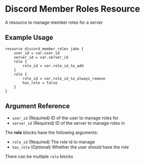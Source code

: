 # Discord Member Roles Resource

A resource to manage member roles for a server

## Example Usage

```hcl-terraform
resource discord_member_roles jake {
    user_id = var.user_id
    server_id = var.server_id
    role {
        role_id = var.role_id_to_add
    }
    role {
        role_id = var.role_id_to_always_remove
        has_role = false
    }
}
```

## Argument Reference

* `user_id` (Required) ID of the user to manage roles for
* `server_id` (Required) ID of the server to manage roles in

The **role** blocks have the following arguments:

* `role_id` (Required) The role id to manage
* `has_role` (Optional) Whether the user should have the role

There can be multiple `role` blocks